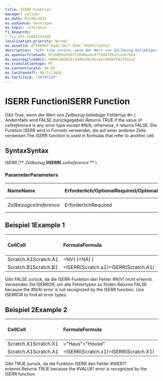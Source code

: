 ```yaml
---
title: ISERR-Funktion
manager: soliver
ms.date: 03/09/2015
ms.audience: Developer
ms.topic: reference
f1_keywords:
- Vis_DSS.chm82251448
localization_priority: Normal
ms.assetid: 87508007-8ad2-3bcf-55dc-f0207c7c6fe3
description: 'Gibt true zurück, wenn der Wert von Zellbezug beliebiger Fehlertyp #n /; Andernfalls wird FALSE zurückgegeben. Die Funktion ISERR wird in Formeln verwendet, die auf einer anderen Zelle verweisen.'
ms.openlocfilehash: 651b095e53b7f2690aa9c8774d87d5afcede75be
ms.sourcegitcommit: 9d60cd82b5413446e5bc8ace2cd689f683fb41a7
ms.translationtype: MT
ms.contentlocale: de-DE
ms.lasthandoff: 06/11/2018
ms.locfileid: "19797229"
---
```

# <a name="iserr-function"></a><span data-ttu-id="31a27-104">ISERR Function</span><span class="sxs-lookup"><span data-stu-id="31a27-104">ISERR Function</span></span>

<span data-ttu-id="31a27-105">Gibt True, wenn der Wert von _Zellbezug_ beliebiger Fehlertyp #n /; Andernfalls wird FALSE zurückgegeben.</span><span class="sxs-lookup"><span data-stu-id="31a27-105">Returns TRUE if the value of  _cellreference_ is any error type except #N/A; otherwise, it returns FALSE.</span></span> <span data-ttu-id="31a27-106">Die Funktion ISERR wird in Formeln verwendet, die auf einer anderen Zelle verweisen.</span><span class="sxs-lookup"><span data-stu-id="31a27-106">The ISERR function is used in formulas that refer to another cell.</span></span> 
  
## <a name="syntax"></a><span data-ttu-id="31a27-107">Syntax</span><span class="sxs-lookup"><span data-stu-id="31a27-107">Syntax</span></span>

<span data-ttu-id="31a27-108">ISERR (** *Zellbezug* **)</span><span class="sxs-lookup"><span data-stu-id="31a27-108">ISERR(** *cellreference* ** )</span></span> 
  
### <a name="parameters"></a><span data-ttu-id="31a27-109">Parameter</span><span class="sxs-lookup"><span data-stu-id="31a27-109">Parameters</span></span>

|<span data-ttu-id="31a27-110">**Name**</span><span class="sxs-lookup"><span data-stu-id="31a27-110">**Name**</span></span>|<span data-ttu-id="31a27-111">**Erforderlich/Optional**</span><span class="sxs-lookup"><span data-stu-id="31a27-111">**Required/Optional**</span></span>|<span data-ttu-id="31a27-112">**Datentyp**</span><span class="sxs-lookup"><span data-stu-id="31a27-112">**Data Type**</span></span>|<span data-ttu-id="31a27-113">**Beschreibung**</span><span class="sxs-lookup"><span data-stu-id="31a27-113">**Description**</span></span>|
|:-----|:-----|:-----|:-----|
| <span data-ttu-id="31a27-114">_Zellbezug_</span><span class="sxs-lookup"><span data-stu-id="31a27-114">_cellreference_</span></span> <br/> |<span data-ttu-id="31a27-115">Erforderlich</span><span class="sxs-lookup"><span data-stu-id="31a27-115">Required</span></span>  <br/> |<span data-ttu-id="31a27-116">**String**</span><span class="sxs-lookup"><span data-stu-id="31a27-116">**String**</span></span> <br/> |<span data-ttu-id="31a27-117">Bezug auf eine Zelle.</span><span class="sxs-lookup"><span data-stu-id="31a27-117">Reference to a cell.</span></span>  <br/> |
   
## <a name="example-1"></a><span data-ttu-id="31a27-118">Beispiel 1</span><span class="sxs-lookup"><span data-stu-id="31a27-118">Example 1</span></span>

|<span data-ttu-id="31a27-119">**Cell**</span><span class="sxs-lookup"><span data-stu-id="31a27-119">**Cell**</span></span>|<span data-ttu-id="31a27-120">**Formula**</span><span class="sxs-lookup"><span data-stu-id="31a27-120">**Formula**</span></span>|<span data-ttu-id="31a27-121">**Zurückgegebener Wert**</span><span class="sxs-lookup"><span data-stu-id="31a27-121">**Value returned**</span></span>|
|:-----|:-----|:-----|
|<span data-ttu-id="31a27-122">Scratch.A1</span><span class="sxs-lookup"><span data-stu-id="31a27-122">Scratch.A1</span></span>  <br/> |<span data-ttu-id="31a27-123">=NV( )</span><span class="sxs-lookup"><span data-stu-id="31a27-123">=NA( )</span></span>  <br/> |<span data-ttu-id="31a27-124">#N/V!</span><span class="sxs-lookup"><span data-stu-id="31a27-124">#N/A!</span></span>  <br/> |
|<span data-ttu-id="31a27-125">Scratch.B1</span><span class="sxs-lookup"><span data-stu-id="31a27-125">Scratch.B1</span></span>  <br/> |<span data-ttu-id="31a27-126">=ISERR(Scratch.a1)</span><span class="sxs-lookup"><span data-stu-id="31a27-126">=ISERR(Scratch.A1)</span></span>  <br/> |<span data-ttu-id="31a27-127">FALSCH</span><span class="sxs-lookup"><span data-stu-id="31a27-127">FALSE</span></span>  <br/> |
   
<span data-ttu-id="31a27-p103">Gibt FALSE zurück, da die ISERR-Funktion den Fehler #N/V! nicht erkennt. Verwenden Sie ISERROR, um alle Fehlertypen zu finden.</span><span class="sxs-lookup"><span data-stu-id="31a27-p103">Returns FALSE because the #N/A! error is not recognized by the ISERR function. Use ISERROR to find all error types.</span></span>
  
## <a name="example-2"></a><span data-ttu-id="31a27-131">Beispiel 2</span><span class="sxs-lookup"><span data-stu-id="31a27-131">Example 2</span></span>

|<span data-ttu-id="31a27-132">**Cell**</span><span class="sxs-lookup"><span data-stu-id="31a27-132">**Cell**</span></span>|<span data-ttu-id="31a27-133">**Formula**</span><span class="sxs-lookup"><span data-stu-id="31a27-133">**Formula**</span></span>|<span data-ttu-id="31a27-134">**Zurückgegebener Wert**</span><span class="sxs-lookup"><span data-stu-id="31a27-134">**Value returned**</span></span>|
|:-----|:-----|:-----|
|<span data-ttu-id="31a27-135">Scratch.X1</span><span class="sxs-lookup"><span data-stu-id="31a27-135">Scratch.X1</span></span>  <br/> |<span data-ttu-id="31a27-136">="Haus"</span><span class="sxs-lookup"><span data-stu-id="31a27-136">="House"</span></span>  <br/> |<span data-ttu-id="31a27-137">#WERT!</span><span class="sxs-lookup"><span data-stu-id="31a27-137">#VALUE!</span></span>  <br/> |
|<span data-ttu-id="31a27-138">Scratch.A1</span><span class="sxs-lookup"><span data-stu-id="31a27-138">Scratch.A1</span></span>  <br/> |<span data-ttu-id="31a27-139">=ISERR(Scratch.x1)</span><span class="sxs-lookup"><span data-stu-id="31a27-139">=ISERR(Scratch.X1)</span></span>  <br/> |<span data-ttu-id="31a27-140">WAHR</span><span class="sxs-lookup"><span data-stu-id="31a27-140">TRUE</span></span>  <br/> |
   
<span data-ttu-id="31a27-p104">Gibt TRUE zurück, da die Funktion ISERR den Fehler #WERT! erkennt.</span><span class="sxs-lookup"><span data-stu-id="31a27-p104">Returns TRUE because the #VALUE! error is recognized by the ISERR function.</span></span>
  

